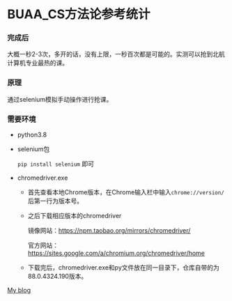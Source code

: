 # BUAA_CS方法论参考统计

### 完成后

大概一秒2-3次，多开的话，没有上限，一秒百次都是可能的。实测可以抢到北航计算机专业最热的课。

### 原理

通过selenium模拟手动操作进行抢课。

### 需要环境

+ python3.8

+ selenium包

  `pip install selenium` 即可

+ chromedriver.exe

  + 首先查看本地Chrome版本，在Chrome输入栏中输入`chrome://version/`后第一行为版本号。

  + 之后下载相应版本的chromedriver

    镜像网站：https://npm.taobao.org/mirrors/chromedriver/

    官方网站：https://sites.google.com/a/chromium.org/chromedriver/home
    
  + 下载完后，chromedriver.exe和py文件放在同一目录下，仓库自带的为88.0.4324.190版本。

[My blog](https://wandy666.github.io./2021/03/08/qiangker/)
